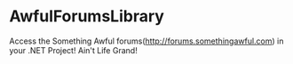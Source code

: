 # AwfulForumsLibrary
Access the Something Awful forums(http://forums.somethingawful.com) in your .NET Project! Ain't Life Grand! 
